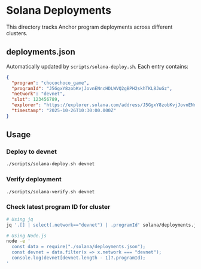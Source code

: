 # Solana Deployments

This directory tracks Anchor program deployments across different clusters.

## deployments.json

Automatically updated by `scripts/solana-deploy.sh`. Each entry contains:

```json
{
  "program": "chocochoco_game",
  "programId": "J5GgxY8zobKvjJovnENncHDLWVQ2gBPH2skhTKL8JuGz",
  "network": "devnet",
  "slot": 123456789,
  "explorer": "https://explorer.solana.com/address/J5GgxY8zobKvjJovnENncHDLWVQ2gBPH2skhTKL8JuGz?cluster=devnet",
  "timestamp": "2025-10-26T10:30:00.000Z"
}
```

## Usage

### Deploy to devnet
```bash
./scripts/solana-deploy.sh devnet
```

### Verify deployment
```bash
./scripts/solana-verify.sh devnet
```

### Check latest program ID for cluster
```bash
# Using jq
jq '.[] | select(.network=="devnet") | .programId' solana/deployments.json | tail -n1

# Using Node.js
node -e '
  const data = require("./solana/deployments.json");
  const devnet = data.filter(x => x.network === "devnet");
  console.log(devnet[devnet.length - 1]?.programId);
'
```
